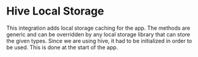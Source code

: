 # Hive Local Storage

This integration adds local storage caching for the app. The methods are generic and can be overridden by any local storage library that can store the given types. Since we are using hive, it had to be initialized in order to be used. This is done at the start of the app.
 